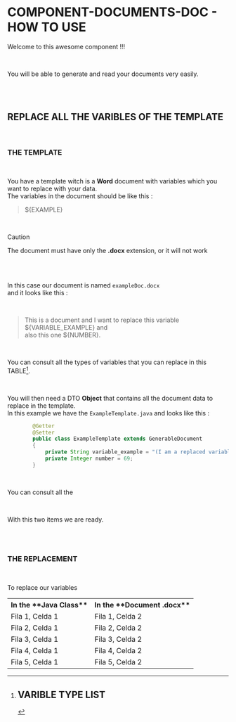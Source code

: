 # COMPONENT-DOCUMENTS-DOC - HOW TO USE

Welcome to this awesome component !!!

<br>

You will be able to generate and read your documents very easily.

<br>
<br>

## REPLACE ALL THE VARIBLES OF THE TEMPLATE

<br>

### THE TEMPLATE

<br>

You have a template witch is a **Word** document with variables which you want to replace with your data.  
The variables in the document should be like this :  

> ${EXAMPLE}

<br>

> [!CAUTION]
> The document must have only the **.docx** extension, or it will not work

<br>
<br>

In this case our document is named `exampleDoc.docx`  
and it looks like this :  

<br>

> This is a document and I want to replace this variable ${VARIABLE_EXAMPLE} and  
  also this one ${NUMBER}.

<br>

You can consult all the types of variables that you can replace in this TABLE[^1].

<br>

You will then need a DTO **Object** that contains all the document data to replace in the template.  
In this example we have the `ExampleTemplate.java` and looks like this :

```java
		@Getter
		@Setter
		public class ExampleTemplate extends GenerableDocument
		{
			private String variable_example = "(I am a replaced variable) ";
			private Integer number = 69;
		}
```

<br>

You can consult all the 

<br>

With this two items we are ready.  

<br>
<br>

### THE REPLACEMENT

<br>

To replace our variables 

[^1]: ## VARIBLE TYPE LIST

<table>
  <tr>
    <th> In the **Java Class** </th>
    <th> In the **Document .docx** </th>
  </tr>
  <tr>
    <td>Fila 1, Celda 1</td>
    <td>Fila 1, Celda 2</td>
  </tr>
  <tr>
    <td>Fila 2, Celda 1</td>
    <td>Fila 2, Celda 2</td>
  </tr>
  <tr>
    <td>Fila 3, Celda 1</td>
    <td>Fila 3, Celda 2</td>
  </tr>
  <tr>
    <td>Fila 4, Celda 1</td>
    <td>Fila 4, Celda 2</td>
  </tr>
  <tr>
    <td>Fila 5, Celda 1</td>
    <td>Fila 5, Celda 2</td>
  </tr>
</table>


		

